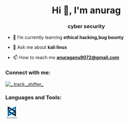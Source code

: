 <h1 align="center">Hi 👋, I'm anurag</h1>
<h3 align="center">cyber security</h3>

- 🌱 I’m currently learning **ethical hacking,bug bounty**

- 💬 Ask me about **kali linux**

- 📫 How to reach me **anuraganu9072@gmail.com**

<h3 align="left">Connect with me:</h3>
<p align="left">
<a href="https://instagram.com/_.track._shifter_" target="blank"><img align="center" src="https://raw.githubusercontent.com/rahuldkjain/github-profile-readme-generator/master/src/images/icons/Social/instagram.svg" alt="_.track._shifter_" height="30" width="40" /></a>
</p>

<h3 align="left">Languages and Tools:</h3>
<p align="left"> <a href="https://backbonejs.org" target="_blank" rel="noreferrer"> <img src="https://raw.githubusercontent.com/devicons/devicon/master/icons/backbonejs/backbonejs-original-wordmark.svg" alt="backbonejs" width="40" height="40"/> </a> </p>

